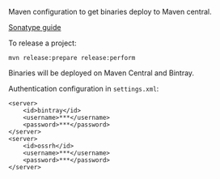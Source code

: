 Maven configuration to get binaries deploy to Maven central.

[Sonatype guide](http://central.sonatype.org/pages/apache-maven.html)  

To release a project:

    mvn release:prepare release:perform
    
Binaries will be deployed on Maven Central and Bintray.

Authentication configuration in `settings.xml`:

    <server>
        <id>bintray</id>
        <username>***</username>
        <password>***</password>
	</server>
	<server>
        <id>ossrh</id>
        <username>***</username>
        <password>***</password>
    </server>